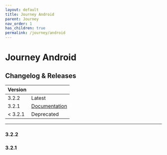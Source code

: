 ```yaml
---
layout: default
title: Journey Android
parent: Journey
nav_order: 1
has_children: true
permalink: /journey/android
---
```


# Journey Android

## Changelog & Releases

| Version |  |
| --- | --- |
| 3.2.2 |  <label class="label label-green">Latest</label>  |
| 3.2.1 |  <label class="label label-yellow">[Documentation](/navitia_sdk_docs/journey/android/3.2.1/getting-started)</label> |
| < 3.2.1 | <label class="label label-red">Deprecated</label> |

---

### 3.2.2

### 3.2.1


